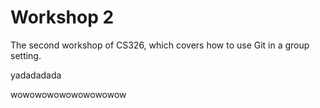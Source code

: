 # Workshop 2

The second workshop of CS326, which covers how to use Git in a group setting.

yadadadada

wowowowowowowowowow
